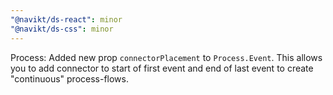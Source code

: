 ```yaml
---
"@navikt/ds-react": minor
"@navikt/ds-css": minor
---
```


Process: Added new prop `connectorPlacement` to `Process.Event`. This allows you to add connector to start of first event and end of last event to create "continuous" process-flows.
